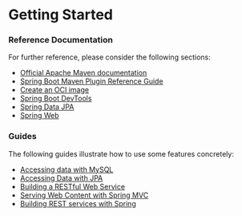 # Getting Started

### Reference Documentation
For further reference, please consider the following sections:

* [Official Apache Maven documentation](https://maven.apache.org/guides/index.html)
* [Spring Boot Maven Plugin Reference Guide](https://docs.spring.io/spring-boot/docs/3.1.5-SNAPSHOT/maven-plugin/reference/html/)
* [Create an OCI image](https://docs.spring.io/spring-boot/docs/3.1.5-SNAPSHOT/maven-plugin/reference/html/#build-image)
* [Spring Boot DevTools](https://docs.spring.io/spring-boot/docs/3.1.5-SNAPSHOT/reference/htmlsingle/index.html#using.devtools)
* [Spring Data JPA](https://docs.spring.io/spring-boot/docs/3.1.5-SNAPSHOT/reference/htmlsingle/index.html#data.sql.jpa-and-spring-data)
* [Spring Web](https://docs.spring.io/spring-boot/docs/3.1.5-SNAPSHOT/reference/htmlsingle/index.html#web)

### Guides
The following guides illustrate how to use some features concretely:

* [Accessing data with MySQL](https://spring.io/guides/gs/accessing-data-mysql/)
* [Accessing Data with JPA](https://spring.io/guides/gs/accessing-data-jpa/)
* [Building a RESTful Web Service](https://spring.io/guides/gs/rest-service/)
* [Serving Web Content with Spring MVC](https://spring.io/guides/gs/serving-web-content/)
* [Building REST services with Spring](https://spring.io/guides/tutorials/rest/)

